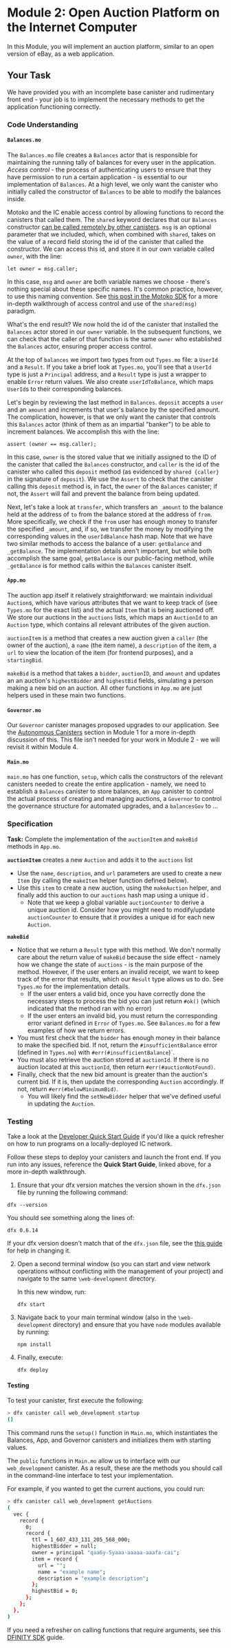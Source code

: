 # Module 2: Open Auction Platform on the Internet Computer

In this Module, you will implement an auction platform, similar to an open version of eBay, as a web application. 

## Your Task

We have provided you with an incomplete base canister and rudimentary front end - your job is to implement the necessary methods to get the application functioning correctly.

### Code Understanding

#### `Balances.mo`

The `Balances.mo` file creates a `Balances` actor that is responsible for maintaining the running tally of balances for every user in the application. *Access control* - the process of authenticating users to ensure that they have permission to run a certain application -  is essential to our implementation of `Balances`. At a high level, we only want the canister who initially called the constructor of `Balances` to be able to modify the balances inside.

Motoko and the IC enable access control by allowing functions to record the canisters that called them. The `shared` keyword declares that our `Balances` constructor [can be called remotely by other canisters](https://sdk.dfinity.org/docs/language-guide/sharing.html#_the_shared_keyword). `msg` is an optional parameter that we included, which, when combined with `shared`, takes on the value of a record field storing the id of the canister that called the constructor. We can access this id, and store it in our own variable called `owner`, with the line:

```
let owner = msg.caller;
```

In this case, `msg` and `owner` are both variable names we choose - there's nothing special about these specific names. It's common practice, however, to use this naming convention. See [this post in the Motoko SDK](https://sdk.dfinity.org/docs/language-guide/caller-id.html) for a more in-depth walkthrough of access control and use of the `shared(msg)` paradigm.

What's the end result? We now hold the id of the canister that installed the `Balances` actor stored in our `owner` variable. In the subsequent functions, we can check that the caller of that function is the same `owner` who established the `Balances` actor, ensuring proper access control.

At the top of `balances` we import two types from out `Types.mo` file: a `UserId` and a `Result`. If you take a brief look at `Types.mo`, you'll see that a `UserId` type is just a `Principal` address, and a `Result` type is just a wrapper to enable `Error` return values. We also create `userIdToBalance`, which maps `UserId`s to their corresponding  balances.

Let's begin by reviewing the last method in `Balances`. `deposit` accepts a `user` and an `amount` and increments that user's balance by the specified amount. The complication, however, is that we only want the canister that controls this `Balances` actor (think of them as an impartial "banker") to be able to increment balances. We accomplish this with the line: 

```
assert (owner == msg.caller);
```

In this case, `owner` is the stored value that we initially assigned to the ID of the canister that called the `Balances` constructor, and `caller` is the id of the canister who called this `deposit` method (as evidenced by `shared {caller}` in the signature of `deposit`). We use the `Assert` to check that the canister calling this `deposit` method is, in fact, the `owner` of the `Balances` canister; if not, the `Assert` will fail and prevent the balance from being updated.

Next, let's take a look at `transfer`, which transfers an `_amount` to the balance held at the address of `to` from the balance stored at the address of `from`. More specifically, we check if the `from` user has enough money to transfer the specified `_amount`, and, if so, we transfer the money by modifying the corresponding values in the `userIdBalance` hash map. Note that we have two similar methods to access the balance of a user: `getBalance` and `_getBalance`. The implementation details aren't important, but while both accomplish the same goal, `getBalance` is our public-facing method, while `_getBalance` is for method calls within the `Balances` canister itself. 

#### `App.mo` 

The auction app itself it relatively straightforward: we maintain individual `Auction`s, which have various attributes that we want to keep track of (see `Types.mo` for the exact list) and the actual `Item` that is being auctioned off. We store our auctions in the `auctions` lists, which maps an `AuctionId` to an `Auction` type, which contains all relevant attributes of the given auction.

`auctionItem` is a method that creates a new auction given a `caller` (the owner of the auction), a `name` (the item name), a `description` of the item, a `url` to view the location of the item (for frontend purposes), and a `startingBid`. 

`makeBid` is a method that takes a `bidder`, `auctionID`, and `amount` and updates an an auction's `highestBidder` and `highestBid` fields, simulating a person making a new bid on an auction. All other functions in `App.mo` are just helpers used in these main two functions.

#### `Governor.mo`

Our `Governor` canister manages proposed upgrades to our application. See the [Autonomous Canisters](/module-1.md#Autonomous-Canisters) section in Module 1 for a more in-depth discussion of this. This file isn't needed for your work in Module 2 - we will revisit it within Module 4. 

####  `Main.mo` 

`main.mo` has one function, `setup`, which calls the constructors of the relevant canisters needed to create the entire application - namely, we need to establish a `Balances` canister to store balances, an `App` canister to control the actual process of creating and managing auctions,  a `Governor` to control the governance structure for automated upgrades, and a `balancesGov` to ...

### Specification

**Task:** Complete the implementation of the `auctionItem` and `makeBid` methods in `App.mo`.

**`auctionItem`** creates a new `Auction` and adds it to the `auctions` list

* Use the `name`, `description`, and `url` parameters are used to create a new `Item` (by calling the `makeItem` helper function defined below).
* Use this `item` to create a new auction, using the `makeAuction` helper, and finally add this auction to our `auctions` hash map  using a unique id .
  * Note that we keep a global variable `auctionCounter` to derive a unique auction id. Consider how you might need to modify/update `auctionCounter` to ensure that it provides a unique id for each new `Auction`.

**`makeBid`**

* Notice that we return a `Result` type with this method. We don't normally care about the return value of `makeBid` because the side effect - namely how we change the state of `auctions` - is the main purpose of the method. However, if the user enters an invalid receipt, we want to keep track of the error that results, which our `Result` type allows us to do. See `Types.mo` for the implementation details.
  * If the user enters a valid bid, once you have correctly done the necessary steps to process the bid you can just return `#ok()` (which indicated that the method ran with no error)
  * If the user enters an invalid bid, you must return the corresponding error variant defined in `Error` of `Types.mo`. See `Balances.mo` for a few examples of how we return errors. 
* You must first check that the `bidder` has enough money in their balance to make the specified bid. If not, return the `#insufficientBalance` error (defined in `Types.mo`) with `#err(#insufficientBalance`)`. 
* You must also retrieve the auction stored at `auctionId`. If there is no auction located at this `auctionId`, then return `#err(#auctionNotFound)`.
* Finally, check that the new bid amount is greater than the auction's current bid. If it is, then update the corresponding `Auction` accordingly. If not, return `#err(#belowMinimumBid)`.
  * You will likely find the `setNewBidder` helper that we've defined useful in updating the `Auction`.

### Testing

Take a look at the [Developer Quick Start Guide](https://sdk.dfinity.org/docs/quickstart/quickstart.html) if you'd like a quick refresher on how to run programs on a locally-deployed IC network. 

Follow these steps to deploy your canisters and launch the front end. If you run into any issues, reference the **Quick Start Guide**, linked above,  for a more in-depth walkthrough.

1.  Ensure that your dfx version matches the version shown in the `dfx.json` file by running the following command:

   ```
   dfx --version
   ```

   You should see something along the lines of:

   ```
   dfx 0.6.14
   ```

   If your dfx version doesn't match that of the `dfx.json` file, see the [this guide](https://sdk.dfinity.org/docs/developers-guide/install-upgrade-remove.html#install-version) for help in changing it. 

2. Open a second terminal window (so you can start and view network operations without conflicting with the management of your project) and navigate to the same `\web-development` directory.

   In this new window, run:

   ```
   dfx start
   ```

3. Navigate back to your main terminal window (also in the `\web-development` directory) and ensure that you have `node` modules available by running:

   ```
   npm install
   ```

4. Finally, execute:

   ```
   dfx deploy
   ```

#### Testing

To test your canister, first execute the following:

```bash
> dfx canister call web_development startup
()
```

This command runs the `setup()` function in `Main.mo`, which instantiates the Balances, App, and Governor canisters and initializes them with starting values. 

The `public` functions in `Main.mo` allow us to interface with our `web_development` canister. As a result, these are the methods you should call in the command-line interface to test your implementation.

For example, if you wanted to get the current auctions, you could run:

```bash
> dfx canister call web_development getAuctions
(
  vec {
    record {
      0;
      record {
        ttl = 1_607_433_131_205_568_000;
        highestBidder = null;
        owner = principal "qaa6y-5yaaa-aaaaa-aaafa-cai";
        item = record {
          url = "";
          name = "example name";
          description = "example description";
        };
        highestBid = 0;
      };
    };
  },
)
```

If you need a refresher on calling functions that require arguments, see this [DFINITY SDK](https://sdk.dfinity.org/docs/developers-guide/tutorials/hello-location.html) guide.